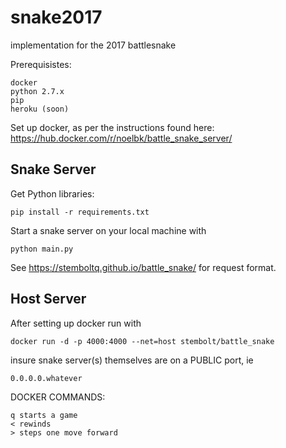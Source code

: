 # snake2017
implementation for the 2017 battlesnake


Prerequisistes:

	docker
	python 2.7.x
	pip
	heroku (soon)

Set up docker, as per the instructions found here: https://hub.docker.com/r/noelbk/battle_snake_server/

<h2> Snake Server </h2>


Get Python libraries:

	pip install -r requirements.txt

Start a snake server on your local machine with

    python main.py
See https://stemboltq.github.io/battle_snake/ for request format.

<h2> Host Server </h2>

After setting up docker run with

    docker run -d -p 4000:4000 --net=host stembolt/battle_snake
		
insure snake server(s) themselves are on a PUBLIC port, ie

	0.0.0.0.whatever
DOCKER COMMANDS:

	q starts a game
	< rewinds
	> steps one move forward
